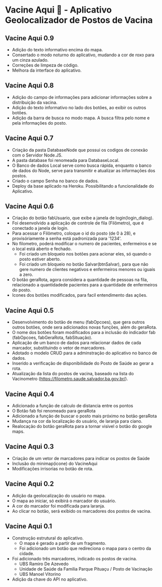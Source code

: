 # Vacine Aqui :syringe: - Aplicativo Geolocalizador de Postos de Vacina

<h2>Vacine Aqui 0.9</h2>

- Adição do texto informativo encima do mapa.
- Consertado o modo noturno do aplicativo, mudando a cor de roxo para um cinza azulado.
- Correções de limpeza de código.
- Melhora da interface do aplicativo. 

<h2>Vacine Aqui 0.8</h2>

- Adição do campo de informações para adicionar informações sobre a distribuição da vacina.
- Adição do texto informativo no lado dos botões, ao exibir os outros botões.
- Adição da barra de busca no modo mapa. A busca filtra pelo nome e pela informações do posto. 

<h2>Vacine Aqui 0.7</h2>

- Criação da pasta DatabaseNode que possui os codigos de conexão com o Servidor Node.JS.
- A pasta database foi renomeada para DatabaseLocal.
- O Banco de dados Local serve como busca rápida, enquanto o banco de dados do Node, serve para transmitir e atualizar as informações dos postos.
- Criado o campo Senha no banco de dados.
- Deploy da base aplicado na Heroku. Possibilitando a funcionalidade do Aplicativo.

<h2>Vacine Aqui 0.6</h2>

- Criação do botão fabUsuario, que exibe a janela de login(login_dialog).
- Foi desenvolvido a aplicação de controle de fila (Filômetro), que é conectado a janela de login.
- Para acessar o Filômetro, coloque o id do posto (de 0 à 28), e provisóriamente a senha está padronizada para '1234'.
- No filometro, poderá modificar o numero de pacientes, enfermeiros e se o local está aberto e fechado.
    - Foi criado um bloqueio nos botões para acionar eles, só quando o posto estiver aberto.
    - Foi criado um bloqueio no botão Salvar(btnSalvar), para que não gere numero de clientes negativos e enfermeiros menores ou iguais a zero.
- O botão geraRota, agora considera a quantidade de pessoas na fila, relacionado a quantidadede pacientes para a quantidade de enfermeiros do posto.
- Icones dos botões modificados, para facil entendimento das ações.

<h2>Vacine Aqui 0.5</h2>

- Desenvolvimento do botão de menu (fabOpcoes), que gera outros outros botões, onde sera adicionados novas funções, além do geraRota.
- O nome dos botões foram modificados para a inclusão do indicador fab (fabOpcoes, fabGeraRota, fabSituação).
- Aplicação de um banco de dados para relacionar dados de cada marcador, substituindo o vetor de marcadores.
- Adotado o modelo CRUD para a adminstração do aplicativo no banco de dados.
- Inserido a verificação de disponibilidade do Posto de Saúde ao gerar a rota.
- Atualização da lista do postos de vacina, baseado na lista do Vacinometro (https://filometro.saude.salvador.ba.gov.br/).

<h2>Vacine Aqui 0.4</h2>

- Adicionado a função de calculo de distancia entre os pontos
- O Botão fab foi renomeado para geraRota
- Adicionado a função de buscar o posto mais próximo no botão geraRota
- Mudança na cor da localização do usuário, de laranja para ciano.
- Realocação do botão geraRota para a tornar visivel o botão do google maps.

<h2>Vacine Aqui 0.3</h2>

- Criação de um vetor de marcadores para indicar os postos de Saúde
- Inclusão do minimap(icone) do VacineAqui
- Modificações irrisorias no botão de rota.

<h2>Vacine Aqui 0.2</h2>

- Adição da geolocalização do usuário no mapa.
- O mapa ao iniciar, só exibirá o marcador do usuário.
- A cor do marcador foi modificada para laranja.
- Ao clicar no botão, será exibido os marcadores dos postos de vacina.

<h2>Vacine Aqui 0.1</h2>

- Construção estrutural do aplicativo.
    - O mapa é gerado a partir de um fragmento.
    - Foi adicionado um botão que redireciona o mapa para o centro da cidade.
- Foi adicionado três marcadores, indicado os postos de vacina.
    - UBS Ramiro De Azevedo
    - Unidade de Saúde da Familia Parque Pituaçu / Posto de Vacinação
    - UBS Manoel Vitorino
- Adição da chave do API no aplicativo.